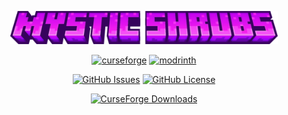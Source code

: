 
<p align="center"><img width=85% src="https://raw.githubusercontent.com/Starexify/MysticShrubs/main/src/main/resources/mystic_shrubs_logo.png?token=GHSAT0AAAAAACTBPAKNL3JURXLNIEX2UESSZVJ5Q2A"></p>

<p align="center">
  <a href="https://minecraft.curseforge.com/projects/mystic-shrubs"><img alt="curseforge" height="56" src="https://cdn.jsdelivr.net/npm/@intergrav/devins-badges@3/assets/cozy/available/curseforge_vector.svg"></a>
  <a href="https://modrinth.com/mod/mystic-shrubs"><img alt="modrinth" height="56" src="https://cdn.jsdelivr.net/npm/@intergrav/devins-badges@3/assets/cozy/available/modrinth_vector.svg"></a>
</p>

<p align="center">
  <a href="https://github.com/Starexify/MysticShrubs/issues"><img alt="GitHub Issues" src="https://img.shields.io/github/issues/Starexify/MysticShrubs?style=for-the-badge&logoColor=F11AEF"></a>
  <a href="https://github.com/Starexify/MysticShrubs/blob/main/LICENSE"><img alt="GitHub License" src="https://img.shields.io/github/license/Starexify/MysticShrubs?style=for-the-badge&logoColor=F11AEF"></a>

</p>

<p align="center"><a href="https://minecraft.curseforge.com/projects/mystic-shrubs"><img alt="CurseForge Downloads" src="http://cf.way2muchnoise.eu/full_cosmicore_downloads.svg?badge_style=flat"></a></p>